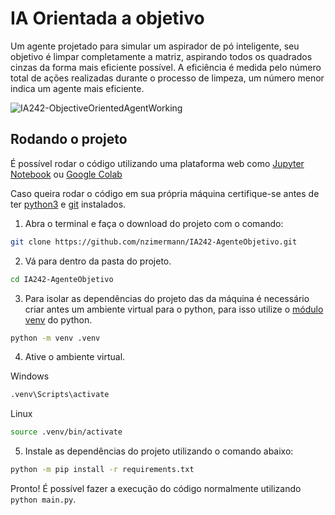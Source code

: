 # IA Orientada a objetivo

Um agente projetado para simular um aspirador de pó inteligente, seu objetivo é limpar completamente a matriz, aspirando todos os quadrados cinzas da forma mais eficiente possível. A eficiência é medida pelo número total de ações realizadas durante o processo de limpeza, um número menor indica um agente mais eficiente.

![IA242-ObjectiveOrientedAgentWorking](https://github.com/user-attachments/assets/426fb92a-7a4c-4f79-bb35-f94fa9e0ce3a)

## Rodando o projeto

É possível rodar o código utilizando uma plataforma web como [Jupyter Notebook](https://jupyter.org/) ou [Google Colab](https://colab.google/)

Caso queira rodar o código em sua própria máquina certifique-se antes de ter [python3](https://www.python.org/downloads/) e [git](https://git-scm.com/downloads) instalados.

1. Abra o terminal e faça o download do projeto com o comando:
```bash
git clone https://github.com/nzimermann/IA242-AgenteObjetivo.git
```

2. Vá para dentro da pasta do projeto.
```bash
cd IA242-AgenteObjetivo
```

3. Para isolar as dependências do projeto das da máquina é necessário criar antes um ambiente virtual para o python, para isso utilize o [módulo venv](https://docs.python.org/3/library/venv.html#creating-virtual-environments) do python.

```bash
python -m venv .venv
```

4. Ative o ambiente virtual.

Windows
```bash
.venv\Scripts\activate
```

Linux
```bash
source .venv/bin/activate
```

5. Instale as dependências do projeto utilizando o comando abaixo:

```bash
python -m pip install -r requirements.txt
```

Pronto! É possível fazer a execução do código normalmente utilizando `python main.py`.
